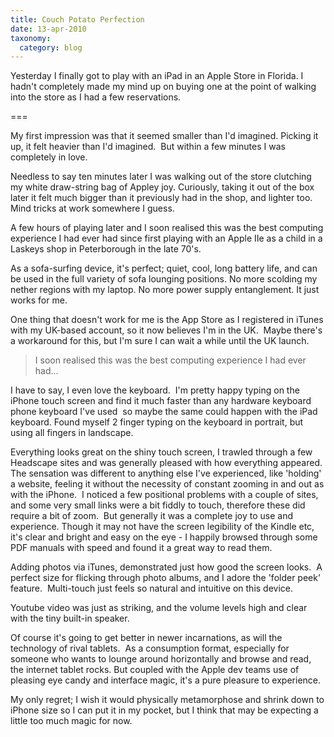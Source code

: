 ```yaml
---
title: Couch Potato Perfection
date: 13-apr-2010
taxonomy:
  category: blog
---
```


Yesterday I finally got to play with an iPad in an Apple Store in Florida.  I hadn't completely made my mind up on buying one at the point of walking into the store as I had a few reservations.

===

My first impression was that it seemed smaller than I'd imagined.  Picking it up, it felt heavier than I'd imagined.  But within a few minutes I was completely in love.

Needless to say ten minutes later I was walking out of the store clutching my white draw-string bag of Appley joy.  Curiously, taking it out of the box later it felt much bigger than it previously had in the shop, and lighter too.  Mind tricks at work somewhere I guess.

A few hours of playing later and I soon realised this was the best computing experience I had ever had since first playing with an Apple IIe as a child in a Laskeys shop in Peterborough in the late 70's.

As a sofa-surfing device, it's perfect;  quiet, cool, long battery life, and can be used in the full variety of sofa lounging positions.  No more scolding my nether regions with my laptop. No more power supply entanglement.  It just works for me.

One thing that doesn't work for me is the App Store as I registered in iTunes with my UK-based account, so it now believes I'm in the UK.  Maybe there's a workaround for this, but I'm sure I can wait a while until the UK launch.

> I soon realised this was the best computing experience I had ever had...

I have to say, I even love the keyboard.   I'm pretty happy typing on the iPhone touch screen and find it much faster than any hardware keyboard phone keyboard I've used  so maybe the same could happen with the iPad keyboard.  Found myself 2 finger typing on the keyboard in portrait, but using all fingers in landscape.

Everything looks great on the shiny touch screen, I trawled through a few Headscape sites and was generally pleased with how everything appeared.  The sensation was different to anything else I've experienced, like 'holding' a website, feeling it without the necessity of constant zooming in and out as with the iPhone.  I noticed a few positional problems with a couple of sites, and some very small links were a bit fiddly to touch, therefore these did require a bit of zoom.  But generally it was a complete joy to use and experience. Though it may not have the screen legibility of the Kindle etc,  it's clear and bright and easy on the eye - I happily browsed through some PDF manuals with speed and found it a great way to read them.

Adding photos via iTunes, demonstrated just how good the screen looks.  A perfect size for flicking through photo albums, and I adore the 'folder peek' feature.  Multi-touch just feels so natural and intuitive on this device.

Youtube video was just as striking, and the volume levels high and clear with the tiny built-in speaker.

Of course it's going to get better in newer incarnations, as will the technology of rival tablets.  As a consumption format, especially for someone who wants to lounge around horizontally and browse and read, the internet tablet rocks. But coupled with the Apple dev teams use of pleasing eye candy and interface magic, it's a pure pleasure to experience.

My only regret; I wish it would physically metamorphose and shrink down to iPhone size so I can put it in my pocket, but I think that may be expecting a little too much magic for now.
